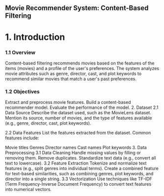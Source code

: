 ## Movie Recommender System: Content-Based Filtering
# 1. Introduction
### 1.1 Overview
Content-based filtering recommends movies based on the features of the items (movies) and a profile of the user's preferences. The system analyzes movie attributes such as genre, director, cast, and plot keywords to recommend similar movies that match a user's past preferences.

### 1.2 Objectives
Extract and preprocess movie features.
Build a content-based recommender model.
Evaluate the performance of the model.
2. Dataset
2.1 Data Source
Describe the dataset used, such as the MovieLens dataset. Mention its source, number of movies, and the type of features available (e.g., genre, director, cast, plot keywords).

2.2 Data Features
List the features extracted from the dataset. Common features include:

Movie titles
Genres
Director names
Cast names
Plot keywords
3. Data Preprocessing
3.1 Data Cleaning
Handle missing values by filling or removing them.
Remove duplicates.
Standardize text data (e.g., convert all text to lowercase).
3.2 Feature Extraction
Tokenize and normalize text features (e.g., split genres into individual terms).
Create a combined feature for text-based similarities, such as combining genres, plot keywords, and director into a single string.
3.3 Vectorization
Use techniques like TF-IDF (Term Frequency-Inverse Document Frequency) to convert text features into numerical vectors.
